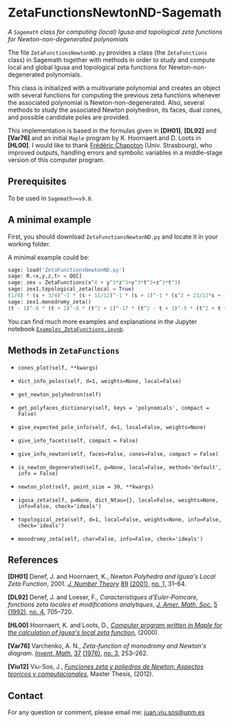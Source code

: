 # ZetaFunctionsNewtonND-Sagemath

_A `Sagemath` class for computing (local) Igusa and topological zeta functions for Newton-non-degenerated polynomials_

The file `ZetaFunctionsNewtonND.py` provides a class (the `ZetaFunctions` class) in Sagemath together with methods in order to study and compute local and global Igusa and topological zeta functions for Newton-non-degenerated polynomials.

This class is initialized with a multivariate polynomial and creates an object with several functions for computing the previous zeta functions whenever the associated polynomial is Newton-non-degenerated. Also, several methods to study the associated Newton polyhedron, its faces, dual cones, and possible candidate poles are provided.

This implementation is based in the formulas given in **[DH01]**, **[DL92]** and **[Var76]** and an initial `Maple` program by K. Hoornaert and D. Loots in **[HL00]**. I would like to thank [Frédéric Chapoton](https://irma-web1.math.unistra.fr/~chapoton/) (Univ. Strasbourg), who improved outputs, handling errors and symbolic variables in a middle-stage version of this computer program.



## Prerequisites

To be used in `Sagemath>=v9.0`.

## A minimal example

First, you should download `ZetaFunctionsNewtonND.py` and locate it in your working folder.

A minimal example could be:

```python
sage: load('ZetaFunctionsNewtonND.py')
sage: R.<x,y,z,t> = QQ[]
sage: zex = ZetaFunctions(x^4 + y^3*z^3+y^3*t^3+z^3*t^3)
sage: zex1.topological_zeta(local = True)
(1/4) * (s + 3/4)^-1 * (s + 11/12)^-1 * (s + 1)^-1 * (s^2 + 23/12*s + 11/4)
sage: zex1.monodromy_zeta()
(t - 1)^-8 * (t + 1)^-8 * (t^2 + 1)^-17 * (t^2 - t + 1)^-9 * (t^2 + t + 1)^-9 * (t^4 - t^2 + 1)^-18
```

You can find much more examples and explanations in the Jupyter notebook [`Examples_ZetaFunctions.ipynb`](https://github.com/jviusos/ZetaFunctionsNewtonND-Sagemath/blob/main/Examples_ZetaFunctions.ipynb).

## Methods in `ZetaFunctions`

- `cones_plot(self, **kwargs)`

- `dict_info_poles(self, d=1, weights=None, local=False)`

- `get_newton_polyhedron(self)`

- `get_polyfaces_dictionary(self, keys = 'polynomials', compact = False)`

- `give_expected_pole_info(self, d=1, local=False, weights=None)`

- `give_info_facets(self, compact = False)`

- `give_info_newton(self, faces=False, cones=False, compact = False)`

- `is_newton_degenerated(self, p=None, local=False, method='default', info = False)`

- `newton_plot(self, point_size = 30, **kwargs)`

- `igusa_zeta(self, p=None, dict_Ntau={}, local=False, weights=None, info=False, check='ideals')`

- `topological_zeta(self, d=1, local=False, weights=None, info=False, check='ideals')`

- `monodromy_zeta(self, char=False, info=False, check='ideals')`

## References

**[DH01]** Denef, J. and Hoornaert, K., *Newton Polyhedra and Igusa's Local Zeta Function*, 2001. [*J. Number Theory*](https://mathscinet.ams.org/mathscinet/search/journaldoc.html?id=3003) [89](https://mathscinet.ams.org/mathscinet/search/publications.html?pg1=ISSI&s1=193003) [(2001),](https://mathscinet.ams.org/mathscinet/search/publications.html?pg1=ISSI&s1=193003) [no. 1,](https://mathscinet.ams.org/mathscinet/search/publications.html?pg1=ISSI&s1=193003) 31–64.

**[DL92]** Denef, J. and Loeser, F., *Caracteristiques d'Euler-Poincare, fonctions zeta locales et modifications analytiques*, [*J. Amer. Math. Soc.*](https://mathscinet.ams.org/mathscinet/search/journaldoc.html?id=3464) [5](https://mathscinet.ams.org/mathscinet/search/publications.html?pg1=ISSI&s1=118748) [(1992),](https://mathscinet.ams.org/mathscinet/search/publications.html?pg1=ISSI&s1=118748) [no. 4,](https://mathscinet.ams.org/mathscinet/search/publications.html?pg1=ISSI&s1=118748) 705–720.

**[HL00]** Hoornaert, K. and Loots, D., [*Computer program written in Maple for the calculation of Igusa's local zeta function*](http://www.wis.kuleuven.ac.be/algebra/kathleen.htm), (2000).

**[Var76]** Varchenko, A. N., *Zeta-function of monodromy and Newton's diagram*.  [*Invent. Math.*](https://mathscinet.ams.org/mathscinet/search/journaldoc.html?id=449) [37](https://mathscinet.ams.org/mathscinet/search/publications.html?pg1=ISSI&s1=392830) [(1976),](https://mathscinet.ams.org/mathscinet/search/publications.html?pg1=ISSI&s1=392830) [no. 3,](https://mathscinet.ams.org/mathscinet/search/publications.html?pg1=ISSI&s1=392830) 253–262.

**[Viu12]** Viu-Sos, J., [*Funciones zeta y poliedros de Newton: Aspectos teoricos y computacionales*](https://zaguan.unizar.es/record/8916/files/TAZ-TFM-2012-749.pdf), Master Thesis, (2012). 



## Contact

For any question or comment, please email me: [juan.viu.sos@upm.es](mailto:juan.viu.sos@upm.es)
